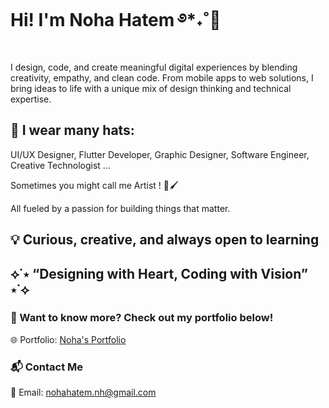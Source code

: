 # Hi! I'm Noha Hatem ࿔*˖˚🎀

I design, code, and create meaningful digital experiences by blending creativity, empathy, and clean code. From mobile apps to web solutions, I bring ideas to life with a unique mix of design thinking and technical expertise.

## 👒 I wear many hats: 

UI/UX Designer, Flutter Developer, Graphic Designer, Software Engineer, Creative Technologist ...

Sometimes you might call me Artist ! 🎨🖌

All fueled by a passion for building things that matter.

## 💡 Curious, creative, and always open to learning 

## ⟡˙⋆ “Designing with Heart, Coding with Vision” ⋆˙⟡

### 📌 Want to know more? Check out my portfolio below!

🌐 Portfolio: [Noha's Portfolio](https://noha-portfolio-delta-hazel-66.vercel.app/)

### 📬 Contact Me

📧 Email: nohahatem.nh@gmail.com
